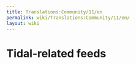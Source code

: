 ```yaml
---
title: Translations:Community/11/en
permalink: wiki/Translations:Community/11/en/
layout: wiki
---
```


# Tidal-related feeds
